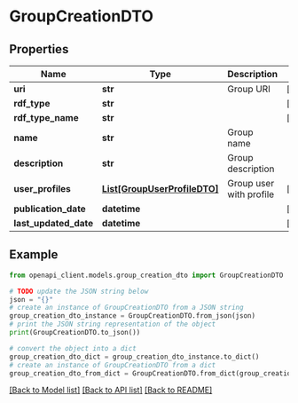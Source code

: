 # GroupCreationDTO


## Properties

Name | Type | Description | Notes
------------ | ------------- | ------------- | -------------
**uri** | **str** | Group URI | [optional] 
**rdf_type** | **str** |  | [optional] 
**rdf_type_name** | **str** |  | [optional] 
**name** | **str** | Group name | 
**description** | **str** | Group description | 
**user_profiles** | [**List[GroupUserProfileDTO]**](GroupUserProfileDTO.md) | Group user with profile | [optional] 
**publication_date** | **datetime** |  | [optional] 
**last_updated_date** | **datetime** |  | [optional] 

## Example

```python
from openapi_client.models.group_creation_dto import GroupCreationDTO

# TODO update the JSON string below
json = "{}"
# create an instance of GroupCreationDTO from a JSON string
group_creation_dto_instance = GroupCreationDTO.from_json(json)
# print the JSON string representation of the object
print(GroupCreationDTO.to_json())

# convert the object into a dict
group_creation_dto_dict = group_creation_dto_instance.to_dict()
# create an instance of GroupCreationDTO from a dict
group_creation_dto_from_dict = GroupCreationDTO.from_dict(group_creation_dto_dict)
```
[[Back to Model list]](../README.md#documentation-for-models) [[Back to API list]](../README.md#documentation-for-api-endpoints) [[Back to README]](../README.md)


